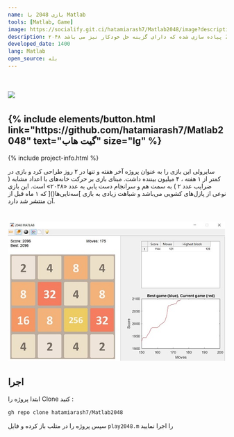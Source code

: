 ```yaml
---
name: بازی 2048 با Matlab
tools: [Matlab, Game]
image: https://socialify.git.ci/hatamiarash7/Matlab2048/image?description=1&font=KoHo&language=1&owner=1&pattern=Circuit%20Board&theme=Dark
description: ۲۰۴۸ یک بازی تک ‌نفره است که در مارس ۲۰۱۴ توسط گابریل سایرولی، یک توسعه دهنده وب ۱۹ ساله ایتالیایی، طراحی شد. در این پروژه با استفاده از متلب بازی 2048 پیاده سازی شده که دارای گزینه حل خودکار نیز می باشد.
developed_date: 1400
lang: Matlab
open_source: بله
---
```


<h1 class="center">
<img src="https://socialify.git.ci/hatamiarash7/Matlab2048/image?description=1&font=KoHo&language=1&owner=1&pattern=Circuit%20Board&theme=Dark"/>
</h1>

<h2 class="center">
{% include elements/button.html link="https://github.com/hatamiarash7/Matlab2048" text="گیت هاب" size="lg" %}
</h2>

{% include project-info.html %}

سایرولی این بازی را به عنوان پروژه آخر هفته و تنها در ۲ روز طراحی کرد و بازی در کمتر از ۱ هفته ، ۴ میلیون بیننده داشت. مبنای بازی بر حرکت خانه‌های با اعداد مشابه ( ضرایب عدد ۲ ) به سمت هم و سرانجام دست ‌یابی به عدد «۲۰۴۸» است. این بازی نوعی از پازل‌های کشویی می‌باشد و شباهت زیادی به بازی ]سه‌تایی‌ها()[ که ۱ ماه قبل از آن منتشر شد دارد.

<h1 class="center">
<img src="https://raw.githubusercontent.com/hatamiarash7/Matlab2048/master/scr.jpg"/>
</h1>

## اجرا

ابتدا پروژه را Clone کنید :

```sh
gh repo clone hatamiarash7/Matlab2048
```

سپس پروژه را در متلب باز کرده و فایل `play2048.m` را اجرا نمایید
